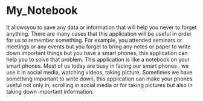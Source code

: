 # My_Notebook
It allowsyou to save any data or information that will help you never to forget anything. There are many cases that this application will be useful in order for us to remember something. For example, you attended seminars or meetings or any events but you forget to bring any notes or paper to write down important things but you have a smart phones, this application can help you to solve that problem.
This application is like a notebook on your smart phones. Most of us today are busy in facing our smart phones , we use it in social media, watching videos, taking picture. Sometimes we have something important to write down, this application can make your phones useful not only in, scrolling in social media or for taking pictures but also in taking down important information.
